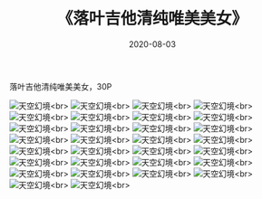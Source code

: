 ﻿---
layout: post
title: 《落叶吉他清纯唯美美女》
date: 2020-08-03
img: http://photo.orgx.cf/性感/2019/落叶吉他美女[30P]/000.jpg
tags: [美女,清纯,唯美]
---

落叶吉他清纯唯美美女，30P

![天空幻境](http://photo.orgx.cf/性感/2019/落叶吉他美女[30P]/001.jpg''天空幻境'')<br>
![天空幻境](http://photo.orgx.cf/性感/2019/落叶吉他美女[30P]/002.jpg''天空幻境'')<br>
![天空幻境](http://photo.orgx.cf/性感/2019/落叶吉他美女[30P]/003.jpg''天空幻境'')<br>
![天空幻境](http://photo.orgx.cf/性感/2019/落叶吉他美女[30P]/004.jpg''天空幻境'')<br>
![天空幻境](http://photo.orgx.cf/性感/2019/落叶吉他美女[30P]/005.jpg''天空幻境'')<br>
![天空幻境](http://photo.orgx.cf/性感/2019/落叶吉他美女[30P]/006.jpg''天空幻境'')<br>
![天空幻境](http://photo.orgx.cf/性感/2019/落叶吉他美女[30P]/007.jpg''天空幻境'')<br>
![天空幻境](http://photo.orgx.cf/性感/2019/落叶吉他美女[30P]/008.jpg''天空幻境'')<br>
![天空幻境](http://photo.orgx.cf/性感/2019/落叶吉他美女[30P]/009.jpg''天空幻境'')<br>
![天空幻境](http://photo.orgx.cf/性感/2019/落叶吉他美女[30P]/010.jpg''天空幻境'')<br>
![天空幻境](http://photo.orgx.cf/性感/2019/落叶吉他美女[30P]/011.jpg''天空幻境'')<br>
![天空幻境](http://photo.orgx.cf/性感/2019/落叶吉他美女[30P]/012.jpg''天空幻境'')<br>
![天空幻境](http://photo.orgx.cf/性感/2019/落叶吉他美女[30P]/013.jpg''天空幻境'')<br>
![天空幻境](http://photo.orgx.cf/性感/2019/落叶吉他美女[30P]/014.jpg''天空幻境'')<br>
![天空幻境](http://photo.orgx.cf/性感/2019/落叶吉他美女[30P]/015.jpg''天空幻境'')<br>
![天空幻境](http://photo.orgx.cf/性感/2019/落叶吉他美女[30P]/016.jpg''天空幻境'')<br>
![天空幻境](http://photo.orgx.cf/性感/2019/落叶吉他美女[30P]/017.jpg''天空幻境'')<br>
![天空幻境](http://photo.orgx.cf/性感/2019/落叶吉他美女[30P]/018.jpg''天空幻境'')<br>
![天空幻境](http://photo.orgx.cf/性感/2019/落叶吉他美女[30P]/019.jpg''天空幻境'')<br>
![天空幻境](http://photo.orgx.cf/性感/2019/落叶吉他美女[30P]/020.jpg''天空幻境'')<br>
![天空幻境](http://photo.orgx.cf/性感/2019/落叶吉他美女[30P]/021.jpg''天空幻境'')<br>
![天空幻境](http://photo.orgx.cf/性感/2019/落叶吉他美女[30P]/022.jpg''天空幻境'')<br>
![天空幻境](http://photo.orgx.cf/性感/2019/落叶吉他美女[30P]/023.jpg''天空幻境'')<br>
![天空幻境](http://photo.orgx.cf/性感/2019/落叶吉他美女[30P]/024.jpg''天空幻境'')<br>
![天空幻境](http://photo.orgx.cf/性感/2019/落叶吉他美女[30P]/025.jpg''天空幻境'')<br>
![天空幻境](http://photo.orgx.cf/性感/2019/落叶吉他美女[30P]/026.jpg''天空幻境'')<br>
![天空幻境](http://photo.orgx.cf/性感/2019/落叶吉他美女[30P]/027.jpg''天空幻境'')<br>
![天空幻境](http://photo.orgx.cf/性感/2019/落叶吉他美女[30P]/028.jpg''天空幻境'')<br>
![天空幻境](http://photo.orgx.cf/性感/2019/落叶吉他美女[30P]/029.jpg''天空幻境'')<br>
![天空幻境](http://photo.orgx.cf/性感/2019/落叶吉他美女[30P]/030.jpg''天空幻境'')<br>
